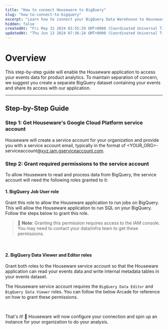 ```yaml
---
title: "How to connect Houseware to BigQuery"
slug: "how-to-connect-to-bigquery"
excerpt: "Learn how to connect your BigQuery Data Warehouse to Houseware."
hidden: false
createdAt: "Fri May 31 2024 03:55:29 GMT+0000 (Coordinated Universal Time)"
updatedAt: "Thu Jun 13 2024 07:36:24 GMT+0000 (Coordinated Universal Time)"
---
```

# Overview

This step-by-step guide will enable the Houseware application to access your events data for product analytics. To maintain separation of concern, we suggest you create a separate BigQuery dataset containing your events and share its access with our application.  

***

## Step-by-Step Guide

### Step 1: Get Houseware's Google Cloud Platform service account

Houseware will create a service account for your organization and provide you with a service account email, typically in the format of <YOUR_ORG>-serviceaccount@[xyz.iam.gserviceaccount.com](@mailto:xyz@abc.com).

### Step 2: Grant required permissions to the service account

To allow Houseware to read and process data from BigQuery, the service account will need the following roles granted to it:

#### 1. BigQuery Job User role

Grant this role to allow the Houseware application to run jobs on BigQuery. This will allow the Houseware application to run SQL on your BigQuery. Follow the steps below to grant this role.

> 📘 **Note**: Granting this permission requires access to the IAM console. You may need to contact your data/infra team to get these permissions.

<!-- [block:html]
{
  "html": "<div style=\"position: relative; padding-bottom: calc(57.07482993197279% + 41px); height: 0; width: 100%;\"><iframe src=\"https://demo.arcade.software/jRy6PUFQuN03O6fCQUER?embed&show_copy_link=true\" title=\"Welcome – badger – Google Cloud console\" frameborder=\"0\" loading=\"lazy\" webkitallowfullscreen mozallowfullscreen allowfullscreen allow=\"clipboard-write\" style=\"position: absolute; top: 0; left: 0; width: 100%; height: 100%;color-scheme: light;\"></iframe></div>"
}
[/block] -->


<br />

#### 2. BigQuery Data Viewer and Editor roles

Grant both roles to the Houseware service account so that the Houseware application can read your events data and write internal metadata tables in your events dataset.

The Houseware service account requires the `BigQuery Data Editor` and `BigQuery Data Viewer` roles. You can follow the below Arcade for reference on how to grant these permissions.

<!-- [block:html]
{
  "html": "<div style=\"position: relative; padding-bottom: calc(57.07482993197279% + 41px); height: 0; width: 100%;\"><iframe src=\"https://demo.arcade.software/wsf82pWKSbJgKuANY9Hp?embed&show_copy_link=true\" title=\"Welcome – badger – Google Cloud console\" frameborder=\"0\" loading=\"lazy\" webkitallowfullscreen mozallowfullscreen allowfullscreen allow=\"clipboard-write\" style=\"position: absolute; top: 0; left: 0; width: 100%; height: 100%;color-scheme: light;\"></iframe></div>"
}
[/block] -->


<br />

That's it! :tada: Houseware will now configure your connection and spin up an instance for your organization to do your analysis.
